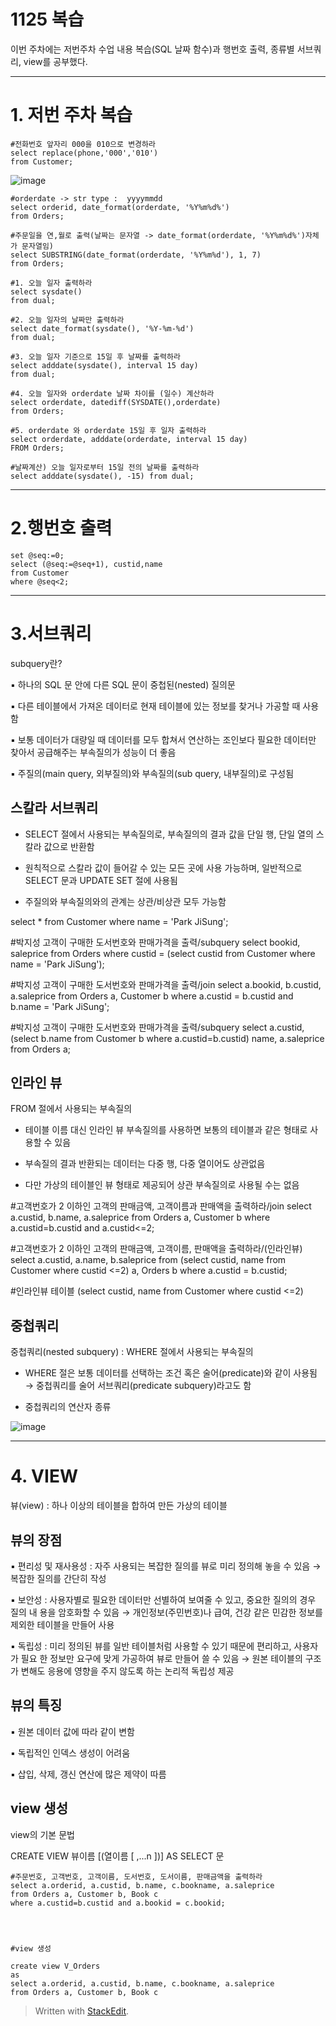 # 1125 복습
이번 주차에는 저번주차 수업 내용 복습(SQL 날짜 함수)과 행번호 출력,  종류별 서브쿼리, view를 공부했다.

---
# 1. 저번 주차 복습


    #전화번호 앞자리 000을 010으로 변경하라
    select replace(phone,'000','010')
    from Customer;

![image](https://user-images.githubusercontent.com/114793024/205030486-2ff566dc-4d44-40d0-9236-eb7789fd423c.png)



    #orderdate -> str type :  yyyymmdd
    select orderid, date_format(orderdate, '%Y%m%d%')
    from Orders;

    #주문일을 연,월로 출력(날짜는 문자열 -> date_format(orderdate, '%Y%m%d%')자체가 문자열임)
    select SUBSTRING(date_format(orderdate, '%Y%m%d'), 1, 7)
    from Orders;

    #1. 오늘 일자 출력하라
    select sysdate()
    from dual;

    #2. 오늘 일자의 날짜만 출력하라
    select date_format(sysdate(), '%Y-%m-%d')
    from dual;

    #3. 오늘 일자 기준으로 15일 후 날짜를 출력하라
    select adddate(sysdate(), interval 15 day)
    from dual;
    
    #4. 오늘 일자와 orderdate 날짜 차이를 (일수) 계산하라 
    select orderdate, datediff(SYSDATE(),orderdate)
    from Orders;
    
    #5. orderdate 와 orderdate 15일 후 일자 출력하라
    select orderdate, adddate(orderdate, interval 15 day) 
    FROM Orders;
    
    #날짜계산) 오늘 일자로부터 15일 전의 날짜를 출력하라 
    select adddate(sysdate(), -15) from dual;


---

# 2.행번호 출력 


    set @seq:=0;
    select (@seq:=@seq+1), custid,name
    from Customer
    where @seq<2;



---


# 3.서브쿼리

subquery란? 

▪ 하나의 SQL 문 안에 다른 SQL 문이 중첩된(nested) 질의문 

▪ 다른 테이블에서 가져온 데이터로 현재 테이블에 있는 정보를 찾거나 가공할 때 사용함 

▪ 보통 데이터가 대량일 때 데이터를 모두 합쳐서 연산하는 조인보다 필요한 데이터만 찾아서 공급해주는 부속질의가 성능이 더 좋음 

▪ 주질의(main query, 외부질의)와 부속질의(sub query, 내부질의)로 구성됨

## 스칼라 서브쿼리

- SELECT 절에서 사용되는 부속질의로, 부속질의의 결과 값을 단일 행, 단일 열의 스칼라 값으로 반환함 

- 원칙적으로 스칼라 값이 들어갈 수 있는 모든 곳에 사용 가능하며, 일반적으로 SELECT 문과 UPDATE SET 절에 사용됨 

- 주질의와 부속질의와의 관계는 상관/비상관 모두 가능함

select * from Customer
where name = 'Park JiSung';

#박지성 고객이 구매한 도서번호와 판매가격을 출력/subquery
select bookid, saleprice
from Orders
where custid = (select custid from Customer where name = 'Park JiSung');

#박지성 고객이 구매한 도서번호와 판매가격을 출력/join
select a.bookid, b.custid, a.saleprice
from Orders a, Customer b
where a.custid =  b.custid
and b.name = 'Park JiSung';

#박지성 고객이 구매한 도서번호와 판매가격을 출력/subquery
select a.custid, (select b.name from Customer b where a.custid=b.custid) name, a.saleprice
from Orders a;


## 인라인 뷰

FROM 절에서 사용되는 부속질의 

- 테이블 이름 대신 인라인 뷰 부속질의를 사용하면 보통의 테이블과 같은 형태로 사용할 수 있음 

-  부속질의 결과 반환되는 데이터는 다중 행, 다중 열이어도 상관없음 

-  다만 가상의 테이블인 뷰 형태로 제공되어 상관 부속질의로 사용될 수는 없음


#고객번호가 2 이하인 고객의 판매금액, 고객이름과 판매액을 출력하라/join
select a.custid, b.name, a.saleprice
from Orders a, Customer b
where a.custid=b.custid
and a.custid<=2;

#고객번호가 2 이하인 고객의 판매금액, 고객이름, 판매액을 출력하라/(인라인뷰)
select a.custid, a.name, b.saleprice
from (select custid, name
from Customer
where custid <=2) a, Orders b
where a.custid = b.custid;

#인라인뷰 테이블 
(select custid, name
from Customer
where custid <=2)

## 중첩쿼리

중첩쿼리(nested subquery) : WHERE 절에서 사용되는 부속질의 

- WHERE 절은 보통 데이터를 선택하는 조건 혹은 술어(predicate)와 같이 사용됨 → 중첩쿼리를 술어 서브쿼리(predicate subquery)라고도 함

- 중첩쿼리의 연산자 종류

![image](https://user-images.githubusercontent.com/114793024/205029818-f495dc8c-ad32-4a17-8f60-77ef37676aca.png)


---

# 4. VIEW

뷰(view) : 하나 이상의 테이블을 합하여 만든 가상의 테이블

## 뷰의 장점 

▪ 편리성 및 재사용성 : 자주 사용되는 복잡한 질의를 뷰로 미리 정의해 놓을 수 있음 → 복잡한 질의를 간단히 작성 

▪ 보안성 : 사용자별로 필요한 데이터만 선별하여 보여줄 수 있고, 중요한 질의의 경우 질의 내 용을 암호화할 수 있음 → 개인정보(주민번호)나 급여, 건강 같은 민감한 정보를 제외한 테이블을 만들어 사용 

▪ 독립성 : 미리 정의된 뷰를 일반 테이블처럼 사용할 수 있기 때문에 편리하고, 사용자가 필요 한 정보만 요구에 맞게 가공하여 뷰로 만들어 쓸 수 있음 → 원본 테이블의 구조가 변해도 응용에 영향을 주지 않도록 하는 논리적 독립성 제공 

## 뷰의 특징 

▪ 원본 데이터 값에 따라 같이 변함 

▪ 독립적인 인덱스 생성이 어려움 

▪ 삽입, 삭제, 갱신 연산에 많은 제약이 따름


## view 생성 

view의 기본 문법

CREATE VIEW 뷰이름 [(열이름 [ ,...n ])] 
AS SELECT 문

    #주문번호, 고객번호, 고객이름, 도서번호, 도서이름, 판매금액을 출력하라
    select a.orderid, a.custid, b.name, c.bookname, a.saleprice
    from Orders a, Customer b, Book c
    where a.custid=b.custid and a.bookid = c.bookid;




    #view 생성
    
    create view V_Orders
    as 
    select a.orderid, a.custid, b.name, c.bookname, a.saleprice
    from Orders a, Customer b, Book c


> Written with [StackEdit](https://stackedit.io/).

<!--stackedit_data:
eyJoaXN0b3J5IjpbMTE1OTYzNTE4MCwxMjcwNzk2Mjk3LDk3OD
EzMTAwOSwtMzMyNjUwODE5XX0=
-->
